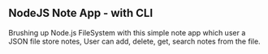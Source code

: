 ## NodeJS Note App - with CLI
Brushing up Node.js FileSystem with this simple note app
which user a JSON file store notes, User can add, delete, get, search notes 
from the file.